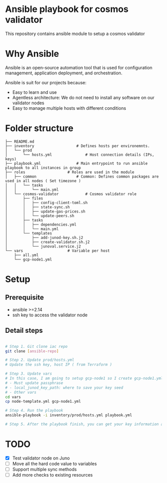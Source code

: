 # Ansible playbook for cosmos validator
This repository contains ansible module to setup a cosmos validator

# Why Ansible
Ansible is an open-source automation tool that is used for configuration management, application deployment, and orchestration.

Ansible is suit for our projects because:
- Easy to learn and use
- Agentless architecture: We do not need to install any software on our validator nodes
- Easy to manage multiple hosts with different conditions

# Folder structure
```
├── README.md
├── inventory 					# Defines hosts per environemnts. 
│   └── prod
│       └── hosts.yml				# Host connection details (IPs, keys)
├── playbook.yml				# Main entrypoint to run ansible playbook to all instances in group
├── roles					# Roles are used in the module
│   ├── common					# Common: Defines common packages are used in all nodes ( Set timezone )
│   │   └── tasks
│   │       └── main.yml
│   └── cosmos-validator			# Cosmos validator role
│       ├── files
│       │   ├── config-client-toml.sh
│       │   ├── state-sync.sh
│       │   ├── update-gas-prices.sh
│       │   └── update-peers.sh
│       ├── tasks
│       │   ├── dependencies.yml
│       │   └── main.yml
│       └── templates
│           ├── add-junod-key.sh.j2
│           ├── create-validator.sh.j2
│           └── junoval.service.j2
└── vars					# Variable per host
    ├── all.yml						
    └── gcp-node1.yml

```

# Setup

## Prerequisite
- ansible >=2.14
- ssh key to access the validator node

## Detail steps
```bash

# Step 1. Git clone iac repo
git clone [ansible-repo]

# Step 2. Update prod/hosts.yml
# Update the ssh key, host IP ( from Terraform )

# Step 3. Update vars
# In this case, I am going to setup gcp-node1 so I create gcp-node1.yml file from node-template.yml
# - Must update passphrase
# - local_junod_key_path: where to save your key seed
# - Other vars
cd vars
cp node-template.yml gcp-node1.yml

# Step 4. Run the playbook
ansible-playbook -i inventory/prod/hosts.yml playbook.yml

# Step 5. After the playbook finish, you can get your key information and mnemonic from local_junod_key_path you specify
```

# TODO
- [x] Test validator node on Juno
- [ ] Move all the hard code value to variables
- [ ] Support multiple sync methods
- [ ] Add more checks to existing resources
